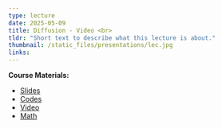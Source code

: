 ```yaml
---
type: lecture
date: 2025-05-09
title: Diffusion - Video <br> 
tldr: "Short text to describe what this lecture is about."
thumbnail: /static_files/presentations/lec.jpg
links: 
---
```

**Course Materials:**
- [Slides](https://ml-graph.github.io/winter-2025/static_files/presentations/6-Gen-Diffusion.pdf)
- [Codes](https://www.kaggle.com/code/vikramsandu/ddpm-from-scratch-in-pytorch)
- [Video]()
- [Math](https://angusturner.github.io/generative_models/2021/06/29/diffusion-probabilistic-models-I.html)
